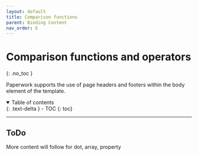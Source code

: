 ```yaml
---
layout: default
title: Comparison functions
parent: Binding Content
nav_order: 6
---
```


# Comparison functions and operators
{: .no_toc }

Paperwork supports the use of page headers and footers within the body element of the template.

<details open markdown="block">
  <summary>
    Table of contents
  </summary>
  {: .text-delta }
- TOC
{: toc}
</details>

---

## ToDo

More content will follow for dot, array, property
